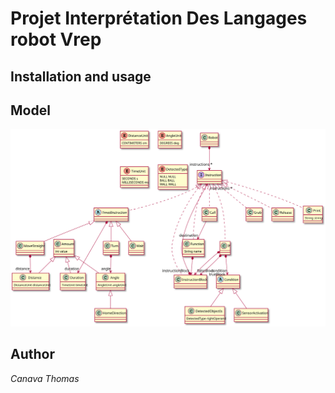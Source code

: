 # Projet Interprétation Des Langages robot Vrep
## Installation and usage

## Model
![alt](model.svg)
## Author
*Canava Thomas*